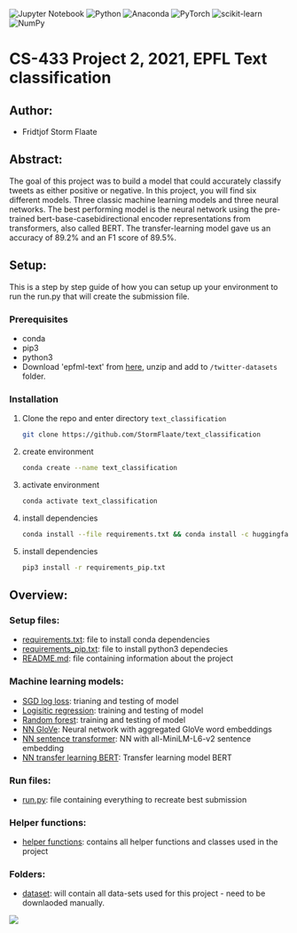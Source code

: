 ![Jupyter Notebook](https://img.shields.io/badge/jupyter-%23FA0F00.svg?style=for-the-badge&logo=jupyter&logoColor=white)
![Python](https://img.shields.io/badge/python-3670A0?style=for-the-badge&logo=python&logoColor=ffdd54)
![Anaconda](https://img.shields.io/badge/Anaconda-%2344A833.svg?style=for-the-badge&logo=anaconda&logoColor=white)
![PyTorch](https://img.shields.io/badge/PyTorch-%23EE4C2C.svg?style=for-the-badge&logo=PyTorch&logoColor=white)
![scikit-learn](https://img.shields.io/badge/scikit--learn-%23F7931E.svg?style=for-the-badge&logo=scikit-learn&logoColor=white)
![NumPy](https://img.shields.io/badge/numpy-%23013243.svg?style=for-the-badge&logo=numpy&logoColor=white)
# CS-433 Project 2, 2021, EPFL Text classification
## Author: 
- Fridtjof Storm Flaate

## Abstract:
The goal of this project was to build a model that could accurately classify tweets as either positive or negative. In this project, you will find six different models. Three classic machine learning models and three neural networks. The best performing model is the neural network using the pre-trained bert-base-casebidirectional encoder representations from transformers, also called BERT. The transfer-learning model gave us an accuracy of 89.2% and an F1 score of 89.5%.


## Setup:
This is a step by step guide of how you can setup up your environment to run the run.py that will create the submission file.

### Prerequisites

* conda
* pip3
* python3
* Download 'epfml-text' from [here](https://www.aicrowd.com/challenges/epfl-ml-text-classification/dataset_files), unzip and add to `/twitter-datasets` folder.


### Installation
1. Clone the repo and enter directory `text_classification`
   ```sh
   git clone https://github.com/StormFlaate/text_classification 
   ```
2. create environment
   ```sh
   conda create --name text_classification
   ```
3. activate environment
   ```sh
   conda activate text_classification
   ```
4. install dependencies
   ```sh
   conda install --file requirements.txt && conda install -c huggingface transformers

   ```
5. install dependencies
   ```sh
   pip3 install -r requirements_pip.txt
   ```

## Overview:
### Setup files:
- [requirements.txt](./requirements.txt): file to install conda dependencies  
- [requirements_pip.txt](./requirements_pip.txt): file to install python3 dependecies
- [README.md](./README.md): file containing information about the project<br>
### Machine learning models:
- [SGD log loss](./SGD_classifier.ipynb): trianing and testing of model
- [Logisitic regression](./LogisticRegression_classification.ipynb): training and testing of model
- [Random forest](.RandomForest_classifier.ipynb): training and testing of model
- [NN GloVe](./NeuralNetworkGloVe.ipynb): Neural network with aggregated GloVe word embeddings
- [NN sentence transformer](./NeuralNetwork_MiniLM.ipynb): NN with all-MiniLM-L6-v2 sentence embedding
- [NN transfer learning BERT](./BERT_classification.ipynb): Transfer learning model BERT
### Run files:
- [run.py](./run.py): file containing everything to recreate best submission
### Helper functions:
- [helper functions](./helper_func_and_classes.py): contains all helper functions and classes used in the project
### Folders:
- [dataset](./twitter-datasets): will contain all data-sets used for this project - need to be downlaoded manually.


![](https://img.shields.io/badge/Code-React-informational?style=flat&logo=react&color=61DAFB)
